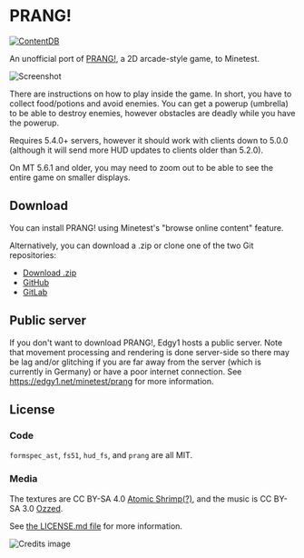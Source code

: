 # PRANG!

[![ContentDB](https://content.minetest.net/packages/luk3yx/prang/shields/downloads/)](https://content.minetest.net/packages/luk3yx/prang/)

An unofficial port of
[PRANG!](https://atomicshrimp.com/post/2020/01/10/Play-PRANG!), a 2D
arcade-style game, to Minetest.

![Screenshot](https://content.minetest.net/uploads/15b90a793d.png)

There are instructions on how to play inside the game. In short, you have to
collect food/potions and avoid enemies. You can get a powerup (umbrella) to be
able to destroy enemies, however obstacles are deadly while you have the
powerup.

Requires 5.4.0+ servers, however it should work with clients down to 5.0.0
(although it will send more HUD updates to clients older than 5.2.0).

On MT 5.6.1 and older, you may need to zoom out to be able to see the entire
game on smaller displays.

## Download

You can install PRANG! using Minetest's "browse online content" feature.

Alternatively, you can download a .zip or clone one of the two Git repositories:

 - [Download .zip](https://content.minetest.net/packages/luk3yx/prang/download/)
 - [GitHub](https://github.com/luk3yx/minetest-prang)
 - [GitLab](https://gitlab.com/luk3yx/minetest-prang)

## Public server

If you don't want to download PRANG!, Edgy1 hosts a public server. Note that
movement processing and rendering is done server-side so there may be lag
and/or glitching if you are far away from the server (which is currently in
Germany) or have a poor internet connection. See
https://edgy1.net/minetest/prang for more information.

## License

### Code

`formspec_ast`, `fs51`, `hud_fs`, and `prang` are all MIT.

### Media

The textures are CC BY-SA 4.0
[Atomic Shrimp(?)](https://atomicshrimp.com/post/2020/01/10/Play-PRANG%21), and
the music is CC BY-SA 3.0
[Ozzed](https://ozzed.net/music/dunes-at-night.shtml).

See [the LICENSE.md file](https://gitlab.com/luk3yx/minetest-prang/-/blob/main/mods/prang/LICENSE.md) for more information.

![Credits image](https://raw.githubusercontent.com/luk3yx/minetest-prang/main/mods/prang/textures/prang_credits_bg.jpg)

